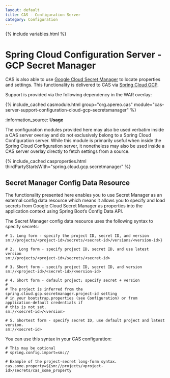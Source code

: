 ```yaml
---
layout: default
title: CAS - Configuration Server
category: Configuration
---
```


{% include variables.html %}

# Spring Cloud Configuration Server - GCP Secret Manager

CAS is also able to use [Google Cloud Secret Manager](https://cloud.google.com/secret-manager) to locate properties and settings.
This functionality is delivered to CAS via [Spring Cloud GCP](https://github.com/GoogleCloudPlatform/spring-cloud-gcp).

Support is provided via the following dependency in the WAR overlay:

{% include_cached casmodule.html group="org.apereo.cas" module="cas-server-support-configuration-cloud-gcp-secretsmanager" %}

<div class="alert alert-info mt-3">:information_source: <strong>Usage</strong><p>The configuration modules provided here may also be used 
verbatim inside a CAS server overlay and do not exclusively belong to a Spring Cloud Configuration server. While this module is 
primarily useful when inside the Spring Cloud Configuration server, it nonetheless may also be used inside a CAS server overlay 
directly to fetch settings from a source.</p></div>

{% include_cached casproperties.html thirdPartyStartsWith="spring.cloud.gcp.secretmanager" %}

## Secret Manager Config Data Resource

The functionality presented here enables you to use Secret Manager as an external config data 
resource which means it allows you to specify and load secrets from Google Cloud Secret Manager as properties into the 
application context using Spring Boot’s Config Data API.

The Secret Manager config data resource uses the following syntax to specify secrets:

```properties
# 1. Long form - specify the project ID, secret ID, and version
sm://projects/<project-id>/secrets/<secret-id>/versions/<version-id>}                           

# 2.  Long form - specify project ID, secret ID, and use latest version
sm://projects/<project-id>/secrets/<secret-id>

# 3. Short form - specify project ID, secret ID, and version
sm://<project-id>/<secret-id>/<version-id>

# 4. Short form - default project; specify secret + version
#
# The project is inferred from the spring.cloud.gcp.secretmanager.project-id setting
# in your bootstrap.properties (see Configuration) or from application-default credentials if
# this is not set.
sm://<secret-id>/<version>

# 5. Shortest form - specify secret ID, use default project and latest version.
sm://<secret-id>
```

You can use this syntax in your CAS configuration:

```properties
# This may be optional
# spring.config.import=sm://

# Example of the project-secret long-form syntax.
cas.some.property=${sm://projects/<project-id>/secrets/cas_some_property
```
